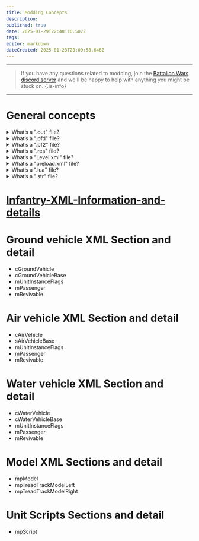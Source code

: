 ```yaml
---
title: Modding Concepts
description: 
published: true
date: 2025-01-29T22:48:16.507Z
tags: 
editor: markdown
dateCreated: 2025-01-23T20:09:58.646Z
---
```


---

> If you have any questions related to modding, join the [Battalion Wars discord server](https://discord.gg/aPvrTsDARJ)  and we'll be happy to help with anything you might be stuck on.
{.is-info}

---

# General concepts

<details>
<summary>What’s a ".out" file?</summary>
  
Battalion Wars 1 and 2 utilize the **.out** file that defines the geographical data for each level, including the terrain the player interacts with and specifies ground textures. Objects that are not part of the walkable ground are defined separately in the **Level.xml** file.
  
While the file format remains undocumented, it is consistent across both games, as **.out** files from one game function seamlessly in the other—aside from issues with missing textures.
  
<br>  
  
| Battalion Wars 1 | Battalion Wars 2 |
| --- | --- |
| ![screenshot_2025-01-23_200715.png](/screenshot_2025-01-23_200715.png)  | ![screenshot_2025-01-23_200249.png](/screenshot_2025-01-23_200249.png) |

</details>

<details>
<summary>What’s a ".pfd" file?</summary>

Battalion Wars 1 utilizes the **.pf2**, though no documentation currently exists for this file. Any information it would be much appreciated.
  
<br>
  
| Battalion Wars 1 |
| --- |
| ![screenshot_2025-01-23_200818.png](/screenshot_2025-01-23_200818.png) |

</details>

<details>
<summary>What’s a ".pf2" file?</summary>
  
Battalion Wars 2 utilizes the **.pf2** file that appears to define level boundaries, facilitate pathfinding, and potentially assist in calculations related to map zones.
  
For more detailed information, check out the [PF2 Documentation](/en/home/Modding-Dictionary/pf2) page to learn more.

<br>
  
| Battalion Wars 2 |
| --- |
| ![screenshot_2025-01-23_200840.png](/screenshot_2025-01-23_200840.png) |
  
</details>

<details>
<summary>What’s a ".res" file?</summary>
  
Battalion Wars 1 and 2 utilize resource files with the **.res** extension to store various assets for each level including models, textures, sounds, animations, effects, and scripts.

Each level has its own dedicated resource file. By default, levels cannot access assets that are not contained within their respective **.res** file.

<br>  
  
| Battalion Wars 1 | Battalion Wars 2 |
| --- | --- |
| ![screenshot_2025-01-23_170837.png](/screenshot_2025-01-23_170837.png) | ![screenshot_2025-01-23_170811.png](/screenshot_2025-01-23_170811.png) |
  
</details>

<details>
<summary>What’s a "Level.xml" file?</summary>
  
Battalion Wars 1 and 2 utilize a **level.xml** for each level that contain all the objects within that level including scenery, units, unit classes, cameras, etc.

<br>  
  
| Battalion Wars 1 | Battalion Wars 2 |
| --- | --- |
| ![screenshot_2025-01-23_193720.png](/screenshot_2025-01-23_193720.png) | ![screenshot_2025-01-23_193656.png](/screenshot_2025-01-23_193656.png) |

</details>

<details>
<summary>What’s a "preload.xml" file?</summary>
  
Battalion Wars 1 and 2 utilize a **preload.xml** for each level that defines general information about the level including its music, certain damage modifiers, memory values, etc.

<br>  
  
| Battalion Wars 1 | Battalion Wars 2 |
| --- | --- |
| ![screenshot_2025-01-23_195629.png](/screenshot_2025-01-23_195629.png) | ![screenshot_2025-01-23_195609.png](/screenshot_2025-01-23_195609.png) |
  
<br>  

---  
  
> **_Damage Armour Bonus object_:** 
Note that **mAlliedDamage/ArmourBonus** and **mEnemyDamage/ArmourBonus** are always set to 1.000000 in all fields in every level in both games. 
{.is-info} 
 
---  
  
In Battalion Wars 1, every level except Tomb of the Unknown Soldiers: ID **1100012909** (TotUS has this table available but uses table ID **2138055993** (below) instead)

<br>  

| Every level except TotUS | | Value |
| --- | --- | --- | 
| mPlayerDamageBonus | = | 1.500000 |
| mPlayerArmourBonus | = | 0.600000 |
| mPlayerRaceDamageBonus | = | 1.200000 |  
| mPlayerRaceArmourBonus | = | 0.700000 |

<br> 
  
| Tomb of the Unknown Soldiers | | Value |
| --- | --- | --- | 
| mPlayerDamageBonus | = | 1.000000 |
| mPlayerArmourBonus | = | 1.000000 |
| mPlayerRaceDamageBonus | = | 1.000000 |  
| mPlayerRaceArmourBonus | = | 1.000000 |  

These define how much damage units either controlled directly by the player **(mPlayerDamage/ArmourBonus)**, commanded by the player **(mPlayerRaceDamage/ArmourBonus)**, assisting the player **(mAlliedDamage/ArmourBonus)**, or opposed by any combination of the other 3 **(mEnemyDamage/ArmourBonus)** deal/take.

---  
  
> In the vanilla games, all of the multipliers for the **Allied** and **Enemy** factions are set to **1.000000**, which is neutral effect. In vanilla **BW2**, these generally decrease over the course of the campaign, making it harder and harder to destroy units or survive attacks as the game goes on.
{.is-info}
  
</details>

<details>
<summary>What’s a ".lua" file?</summary>
  
A **.lua** file is a script written in the Lua programming language, often used for game scripting and configuration. It has a **.lua** extension and is commonly embedded into applications for controlling logic and behaviors.

<br>  
  
| Battalion Wars 1 | Battalion Wars 2 |
| --- | --- |
| ![screenshot_2025-01-23_220407.png](/screenshot_2025-01-23_220407.png) | ![screenshot_2025-01-23_220346.png](/screenshot_2025-01-23_220346.png) |
  
</details>

<details>
<summary>What’s a ".str" file?</summary>
  
Battalion Wars 1 and 2 utilize a **.str** that store **English, French, German, Italian, Japanese, Spanish** and in **Battalion wars 2, British English** text strings used in the game, with each string identified by a unique number.
  
These numbers allow the game engine to reference specific text for dialogues, menus, mission briefings, Unit names, or system messages efficiently.

<br>  
  
| Battalion Wars 1 | Battalion Wars 2 |
| --- | --- |
| ![screenshot_2025-01-23_205827.png](/screenshot_2025-01-23_205827.png) | ![screenshot_2025-01-23_205858.png](/screenshot_2025-01-23_205858.png) |
  
</details>

# [Infantry-XML-Information-and-details](/en/home/Modding-Concepts/Infantry-XML-Information-and-details)

# Ground vehicle XML Section and detail

- cGroundVehicle
- cGroundVehicleBase
- mUnitInstanceFlags
- mPassenger
- mRevivable

# Air vehicle XML Section and detail

- cAirVehicle
- sAirVehicleBase
- mUnitInstanceFlags
- mPassenger
- mRevivable

# Water vehicle XML Section and detail

- cWaterVehicle
- cWaterVehicleBase
- mUnitInstanceFlags
- mPassenger
- mRevivable

# Model XML Sections and detail

- mpModel
- mpTreadTrackModelLeft
- mpTreadTrackModelRight


# Unit Scripts Sections and detail

- mpScript














